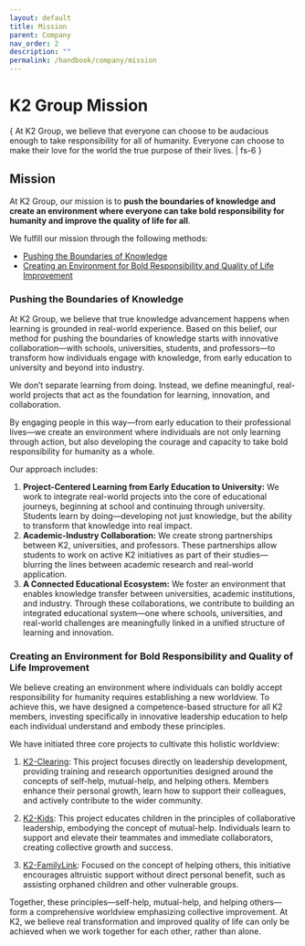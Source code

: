 ```yaml
---
layout: default
title: Mission
parent: Company
nav_order: 2
description: ""
permalink: /handbook/company/mission
---
```


# K2 Group Mission
{ At K2 Group, we believe that everyone can choose to be audacious enough to take responsibility for all of humanity. Everyone can choose to make their love for the world the true purpose of their lives. | fs-6 }

## Mission
At K2 Group, our mission is to **push the boundaries of knowledge and create an environment where everyone can take bold responsibility for humanity and improve the quality of life for all**.

We fulfill our mission through the following methods:

- [Pushing the Boundaries of Knowledge](#pushing-the-boundaries-of-knowledge)
- [Creating an Environment for Bold Responsibility and Quality of Life Improvement](#creating-an-environment-for-bold-responsibility-and-quality-of-life-improvement)

### Pushing the Boundaries of Knowledge
At K2 Group, we believe that true knowledge advancement happens when learning is grounded in real-world experience. Based on this belief, our method for pushing the boundaries of knowledge starts with innovative collaboration—with schools, universities, students, and professors—to transform how individuals engage with knowledge, from early education to university and beyond into industry.

We don’t separate learning from doing. Instead, we define meaningful, real-world projects that act as the foundation for learning, innovation, and collaboration. 

By engaging people in this way—from early education to their professional lives—we create an environment where individuals are not only learning through action, but also developing the courage and capacity to take bold responsibility for humanity as a whole.

Our approach includes:

1. **Project-Centered Learning from Early Education to University:** We work to integrate real-world projects into the core of educational journeys, beginning at school and continuing through university. Students learn by doing—developing not just knowledge, but the ability to transform that knowledge into real impact.
2. **Academic-Industry Collaboration:** We create strong partnerships between K2, universities, and professors. These partnerships allow students to work on active K2 initiatives as part of their studies—blurring the lines between academic research and real-world application.
3. **A Connected Educational Ecosystem:** We foster an environment that enables knowledge transfer between universities, academic institutions, and industry. Through these collaborations, we contribute to building an integrated educational system—one where schools, universities, and real-world challenges are meaningfully linked in a unified structure of learning and innovation.

### Creating an Environment for Bold Responsibility and Quality of Life Improvement
We believe creating an environment where individuals can boldly accept responsibility for humanity requires establishing a new worldview. To achieve this, we have designed a competence-based structure for all K2 members, investing specifically in innovative leadership education to help each individual understand and embody these principles.

We have initiated three core projects to cultivate this holistic worldview:

1. [K2-Clearing](/subsidiaries/k2-clearing):
   This project focuses directly on leadership development, providing training and research opportunities designed around the concepts of self-help, mutual-help, and helping others. Members enhance their personal growth, learn how to support their colleagues, and actively contribute to the wider community.

2. [K2-Kids](/subsidiaries/k2-kids):
   This project educates children in the principles of collaborative leadership, embodying the concept of mutual-help. Individuals learn to support and elevate their teammates and immediate collaborators, creating collective growth and success.

3. [K2-FamilyLink](https://k2group.tech/subsidiaries/k2-family-link):
   Focused on the concept of helping others, this initiative encourages altruistic support without direct personal benefit, such as assisting orphaned children and other vulnerable groups.

Together, these principles—self-help, mutual-help, and helping others—form a comprehensive worldview emphasizing collective improvement. At K2, we believe real transformation and improved quality of life can only be achieved when we work together for each other, rather than alone.

